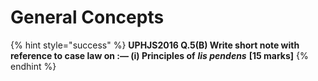 # General Concepts

{% hint style="success" %}
**UPHJS2016 Q.5\(B\) Write short note with reference to case law on :— \(i\) Principles of** _**lis pendens**_ **\[15 marks\]**
{% endhint %}

